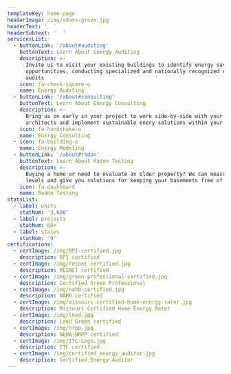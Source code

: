```yaml
---
templateKey: home-page
headerImage: /img/adams-grove.jpg
headerText: '  '
headerSubtext: '  '
servicesList:
  - buttonLink: '/about#auditing'
    buttonText: Learn About Energy Auditing
    description: >-
      Invite us to visit your existing buildings to identify energy saving
      opportunities, conducting specialized and nationally recognized energy
      audits
    icon: fa-check-square-o
    name: Energy Auditing
  - buttonLink: '/about#consulting'
    buttonText: Learn About Energy Consulting
    description: >-
      Bring us on early in your project to work side-by-side with your
      architects and implement sustainable enery solutions within your budget
    icon: fa-handshake-o
    name: Energy Consulting
  - icon: fa-building-o
    name: Energy Modeling
  - buttonLink: '/about#radon'
    buttonText: Learn About Radon Testing
    description: >-
      Buying a home or need to evaluate an older property? We can measure radon
      levels and give you solutions for keeping your basements free of radon
    icon: fa-dashboard
    name: Radon Testing
statsList:
  - label: units
    statNum: '3,600'
  - label: projects
    statNum: 60+
  - label: states
    statNum: '9'
certifications:
  - certImage: /img/BPI-certified.jpg
    description: BPI certified
  - certImage: /img/resnet-certified.jpg
    description: RESNET certified
  - certImage: /img/green-professional-certified.jpg
    description: Certified Green Professional
  - certImage: /img/nahb-certified.jpg
    description: NAHB certified
  - certImage: /img/missouri-certified-home-energy-rater.jpg
    description: Missouri Certified Home Energy Rater
  - certImage: /img/leed.jpg
    description: Leed Green certified
  - certImage: /img/nrpp.jpg
    description: NEHA-NRPP certified
  - certImage: /img/ITC-Logo.jpg
    description: ITC certified
  - certImage: /img/certified_energy_auditor.jpg
    description: Certified Energy Auditor
---
```



